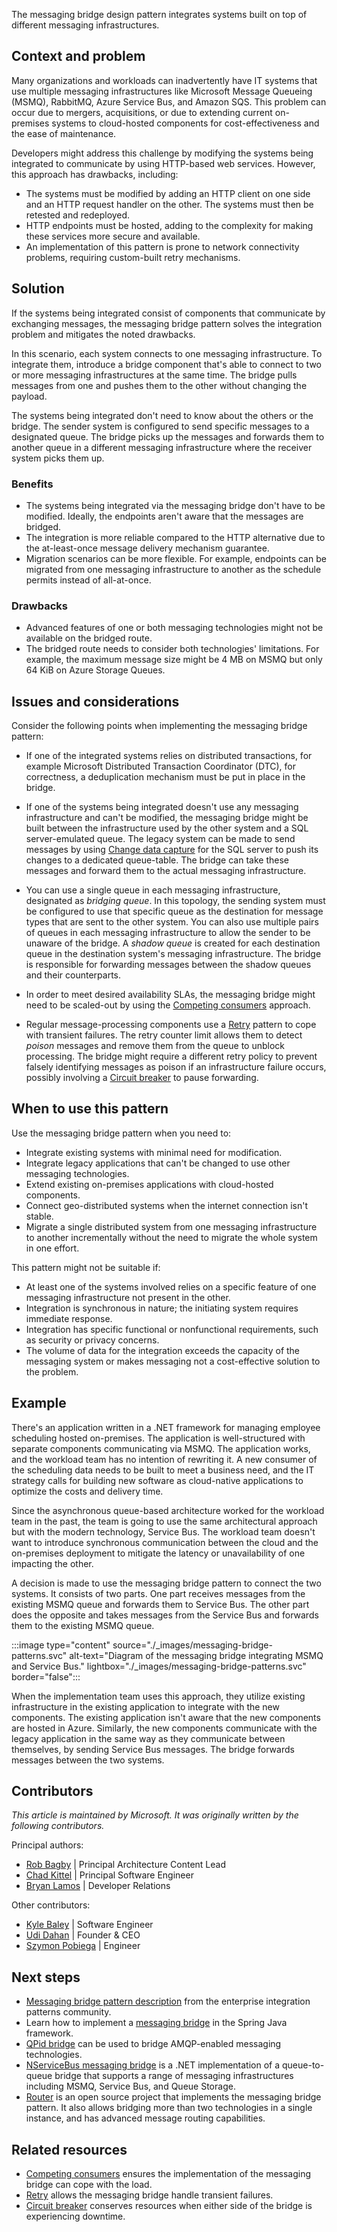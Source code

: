The messaging bridge design pattern integrates systems built on top of different messaging infrastructures.

## Context and problem

Many organizations and workloads can inadvertently have IT systems that use multiple messaging infrastructures like Microsoft Message Queueing (MSMQ), RabbitMQ, Azure Service Bus, and Amazon SQS. This problem can occur due to mergers, acquisitions, or due to extending current on-premises systems to cloud-hosted components for cost-effectiveness and the ease of maintenance.

Developers might address this challenge by modifying the systems being integrated to communicate by using HTTP-based web services. However, this approach has drawbacks, including:

- The systems must be modified by adding an HTTP client on one side and an HTTP request handler on the other. The systems must then be retested and redeployed.
- HTTP endpoints must be hosted, adding to the complexity for making these services more secure and available.
- An implementation of this pattern is prone to network connectivity problems, requiring custom-built retry mechanisms.

## Solution

If the systems being integrated consist of components that communicate by exchanging messages, the messaging bridge pattern solves the integration problem and mitigates the noted drawbacks.

In this scenario, each system connects to one messaging infrastructure. To integrate them, introduce a bridge component that's able to connect to two or more messaging infrastructures at the same time. The bridge pulls messages from one and pushes them to the other without changing the payload.

The systems being integrated don't need to know about the others or the bridge. The sender system is configured to send specific messages to a designated queue. The bridge picks up the messages and forwards them to another queue in a different messaging infrastructure where the receiver system picks them up.

### Benefits

- The systems being integrated via the messaging bridge don't have to be modified. Ideally, the endpoints aren't aware that the messages are bridged.
- The integration is more reliable compared to the HTTP alternative due to the at-least-once message delivery mechanism guarantee.
- Migration scenarios can be more flexible. For example, endpoints can be migrated from one messaging infrastructure to another as the schedule permits instead of all-at-once.

### Drawbacks

- Advanced features of one or both messaging technologies might not be available on the bridged route.
- The bridged route needs to consider both technologies' limitations. For example, the maximum message size might be 4 MB on MSMQ but only 64 KiB on Azure Storage Queues.

## Issues and considerations

Consider the following points when implementing the messaging bridge pattern:

- If one of the integrated systems relies on distributed transactions, for example Microsoft Distributed Transaction Coordinator (DTC), for correctness, a deduplication mechanism must be put in place in the bridge.

- If one of the systems being integrated doesn't use any messaging infrastructure and can't be modified, the messaging bridge might be built between the infrastructure used by the other system and a SQL server-emulated queue. The legacy system can be made to send messages by using [Change data capture](/sql/relational-databases/track-changes/about-change-data-capture-sql-server) for the SQL server to push its changes to a dedicated queue-table. The bridge can take these messages and forward them to the actual messaging infrastructure.

- You can use a single queue in each messaging infrastructure, designated as *bridging queue*. In this topology, the sending system must be configured to use that specific queue as the destination for message types that are sent to the other system. You can also use multiple pairs of queues in each messaging infrastructure to allow the sender to be unaware of the bridge. A *shadow queue* is created for each destination queue in the destination system's messaging infrastructure. The bridge is responsible for forwarding messages between the shadow queues and their counterparts.

- In order to meet desired availability SLAs, the messaging bridge might need to be scaled-out by using the [Competing consumers](./competing-consumers.yml) approach.

- Regular message-processing components use a [Retry](./retry.yml) pattern to cope with transient failures. The retry counter limit allows them to detect *poison* messages and remove them from the queue to unblock processing. The bridge might require a different retry policy to prevent falsely identifying messages as poison if an infrastructure failure occurs, possibly involving a [Circuit breaker](./circuit-breaker.yml) to pause forwarding.

## When to use this pattern

Use the messaging bridge pattern when you need to:

- Integrate existing systems with minimal need for modification.
- Integrate legacy applications that can't be changed to use other messaging technologies.
- Extend existing on-premises applications with cloud-hosted components.
- Connect geo-distributed systems when the internet connection isn't stable.
- Migrate a single distributed system from one messaging infrastructure to another incrementally without the need to migrate the whole system in one effort.

This pattern might not be suitable if:

- At least one of the systems involved relies on a specific feature of one messaging infrastructure not present in the other.
- Integration is synchronous in nature; the initiating system requires immediate response.
- Integration has specific functional or nonfunctional requirements, such as security or privacy concerns.
- The volume of data for the integration exceeds the capacity of the messaging system or makes messaging not a cost-effective solution to the problem.

## Example

There's an application written in a .NET framework for managing employee scheduling hosted on-premises. The application is well-structured with separate components communicating via MSMQ. The application works, and the workload team has no intention of rewriting it. A new consumer of the scheduling data needs to be built to meet a business need, and the IT strategy calls for building new software as cloud-native applications to optimize the costs and delivery time.

Since the asynchronous queue-based architecture worked for the workload team in the past, the team is going to use the same architectural approach but with the modern technology, Service Bus. The workload team doesn't want to introduce synchronous communication between the cloud and the on-premises deployment to mitigate the latency or unavailability of one impacting the other.

A decision is made to use the messaging bridge pattern to connect the two systems. It consists of two parts. One part receives messages from the existing MSMQ queue and forwards them to Service Bus. The other part does the opposite and takes messages from the Service Bus and forwards them to the existing MSMQ queue.

:::image type="content" source="./_images/messaging-bridge-patterns.svc" alt-text="Diagram of the messaging bridge integrating MSMQ and Service Bus." lightbox="./_images/messaging-bridge-patterns.svc" border="false":::

When the implementation team uses this approach, they utilize existing infrastructure in the existing application to integrate with the new components. The existing application isn't aware that the new components are hosted in Azure. Similarly, the new components communicate with the legacy application in the same way as they communicate between themselves, by sending Service Bus messages. The bridge forwards messages between the two systems.

## Contributors

*This article is maintained by Microsoft. It was originally written by the following contributors.*

Principal authors:

- [Rob Bagby](https://www.linkedin.com/in/robbagby) | Principal Architecture Content Lead
- [Chad Kittel](https://www.linkedin.com/in/chadkittel) | Principal Software Engineer
- [Bryan Lamos](https://www.linkedin.com/in/bryanlamos) | Developer Relations

Other contributors:

- [Kyle Baley](https://www.linkedin.com/in/kylebaley) | Software Engineer
- [Udi Dahan](https://www.linkedin.com/in/udidahan) | Founder & CEO
- [Szymon Pobiega](https://www.linkedin.com/in/szymonpobiega) | Engineer

## Next steps

- [Messaging bridge pattern description](https://www.enterpriseintegrationpatterns.com/patterns/messaging/MessagingBridge.html) from the enterprise integration patterns community.
- Learn how to implement a [messaging bridge](https://docs.spring.io/spring-integration/docs/current/reference/html/bridge.html) in the Spring Java framework.
- [QPid bridge](https://openmama.finos.org/openmama_qpid_bridge.html) can be used to bridge AMQP-enabled messaging technologies.
- [NServiceBus messaging bridge](https://docs.particular.net/nservicebus/bridge) is a .NET implementation of a queue-to-queue bridge that supports a range of messaging infrastructures including MSMQ, Service Bus, and Queue Storage.
- [Router](https://github.com/SzymonPobiega/NServiceBus.Router) is an open source project that implements the messaging bridge pattern. It also allows bridging more than two technologies in a single instance, and has advanced message routing capabilities.

## Related resources

- [Competing consumers](./competing-consumers.yml) ensures the implementation of the messaging bridge can cope with the load.
- [Retry](./retry.yml) allows the messaging bridge handle transient failures.
- [Circuit breaker](./circuit-breaker.yml) conserves resources when either side of the bridge is experiencing downtime.
